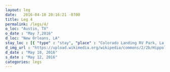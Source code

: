 ```yaml
---
layout: leg
date:   2016-04-10 20:16:21 -0700
title: Leg 4
permalink: /legs/4/
o_loc: "Austin, TX"
o_date : "May 7,2016"
d_loc: "New Orleans, LA"
stay_loc : [{ "type" : "stay", "place" : "Colorado Landing RV Park, La Grange, TX", "dates" : ["May 7, 2016","May 8, 2016"]},{ "type" : "stay", "place" : "TBD, Cameron, LA", "dates" : ["May 9, 2016"]},{ "type" : "stay", "place" : "French Quarter RV Park, New Orleans, LA", "dates" : ["May 10, 2016","May 11, 2016"]}]
d_img_url : "https://upload.wikimedia.org/wikipedia/commons/2/2b/Hippolyte_Sebron_-_Bateaux_A_Vapeur_G%C3%A9ants_1853.jpg"
d_date : "May 10, 2016"
s_date : "May 12, 2016"
categories: legs
---
```

